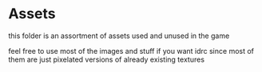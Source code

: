# Assets
this folder is an assortment of assets used and unused in the game<br>

feel free to use most of the images and stuff if you want idrc since most of them are just pixelated versions of already existing textures

